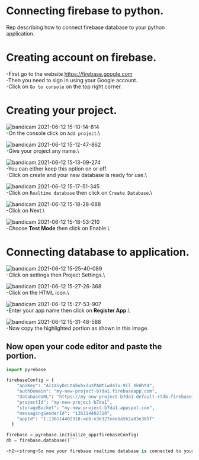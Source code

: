 # Connecting firebase to python.
Rep describing how to connect firebase database to your python application.

# Creating account on firebase.
-First go to the website https://firebase.google.com \
-Then you need to sign in using your Google account.\
-Click on `Go to console` on the top right corner.

# Creating your project.
![bandicam 2021-06-12 15-10-14-814](https://user-images.githubusercontent.com/68690233/121772002-6975f780-cb90-11eb-8a26-5f02d35c5f2e.jpg)\
-On the console click on `Add project`.\

![bandicam 2021-06-12 15-12-47-862](https://user-images.githubusercontent.com/68690233/121772085-ec974d80-cb90-11eb-9f17-180482862465.jpg)\
-Give your project any name.\

![bandicam 2021-06-12 15-13-09-274](https://user-images.githubusercontent.com/68690233/121772097-fb7e0000-cb90-11eb-942c-96ca0fc31029.jpg)\
-You can either keep this option on or off.\
-Click on create and your new database is ready for use.\

![bandicam 2021-06-12 15-17-51-345](https://user-images.githubusercontent.com/68690233/121772205-9f67ab80-cb91-11eb-93a9-1ff0696ce149.jpg)\
-Click on `Realtime database` then click on `Create Database`.\

![bandicam 2021-06-12 15-18-28-688](https://user-images.githubusercontent.com/68690233/121772258-ee154580-cb91-11eb-9521-b1d2cedd3ac7.jpg)\
-Click on Next.\

![bandicam 2021-06-12 15-18-53-210](https://user-images.githubusercontent.com/68690233/121772267-008f7f00-cb92-11eb-87af-b94df7d98f88.jpg)\
-Choose **Test Mode** then click on Enable.\

# Connecting database to application.
![bandicam 2021-06-12 15-25-40-089](https://user-images.githubusercontent.com/68690233/121772437-fae66900-cb92-11eb-9b05-c7faa547be35.jpg)\
-Click on settings then Project Settings.\

![bandicam 2021-06-12 15-27-26-368](https://user-images.githubusercontent.com/68690233/121772456-12bded00-cb93-11eb-82ac-1b7c6dfd004b.jpg)\
-Click on the HTML icon.\

![bandicam 2021-06-12 15-27-53-907](https://user-images.githubusercontent.com/68690233/121772473-249f9000-cb93-11eb-97ac-d8dce22d2d8b.jpg)\
-Enter your app name then click on **Register App**.\

![bandicam 2021-06-12 15-31-48-588](https://user-images.githubusercontent.com/68690233/121772512-66c8d180-cb93-11eb-9954-5cff8bd795c1.jpg)\
-Now copy the highlighted portion as shown in this image.

<h2><strong>Now open your code editor and paste the portion.</strong></h2>

```python
import pyrebase

firebaseConfig = {
    "apiKey": "AIzaSyDcLtabuhx2uzPAWtiwdaTx-9Il_XkHht4",
    "authDomain": "my-new-project-b7da1.firebaseapp.com",
    "databaseURL": "https://my-new-project-b7da1-default-rtdb.firebaseio.com",  #Python accepts dictionary keys as strings so you will have to make them string using quotes.
    "projectId": "my-new-project-b7da1",
    "storageBucket": "my-new-project-b7da1.appspot.com",
    "messagingSenderId": "136114402318",
    "appId": "1:136114402318:web:e3e327eeeba5b2a83e385f"
  }

firebase = pyrebase.initialize_app(firebaseConfig)
db = firebase.database()```

<h2><strong>So now your firebase realtime database is connected to your python application.<\strong><\h2>

